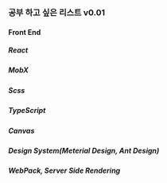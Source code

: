 ### 공부 하고 싶은 리스트 v0.01
#### Front End
##### React
##### MobX
##### Scss
##### TypeScript
##### Canvas
##### Design System(Meterial Design, Ant Design)
##### WebPack, Server Side Rendering   
